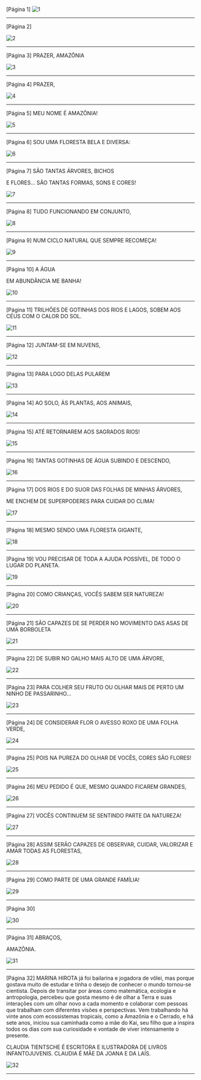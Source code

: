 [Página 1]
![1](./img/page_0001.jpg)

---

[Página 2]

![2](./img/page_2-01.jpg)

---

[Página 3]
PRAZER,
AMAZÔNIA

![3](./img/page_0003.jpg)

---

[Página 4]
PRAZER,


![4](./img/page_0004.jpg)

---

[Página 5]
MEU NOME É AMAZÔNIA!



![5](./img/page_0005.jpg)

---

[Página 6]
SOU UMA FLORESTA
BELA E DIVERSA:


![6](./img/page_0006.jpg)

---

[Página 7]
SÃO TANTAS
ÁRVORES, BICHOS

E FLORES…
SÃO TANTAS FORMAS, SONS E CORES!


![7](./img/page_0007.jpg)

---

[Página 8]
TUDO FUNCIONANDO EM CONJUNTO,


![8](./img/page_0008.jpg)

---

[Página 9]
NUM CICLO NATURAL QUE SEMPRE RECOMEÇA!


![9](./img/page_9-01.jpg)

---

[Página 10]
A ÁGUA

EM ABUNDÂNCIA ME BANHA!


![10](./img/page_0010.jpg)

---

[Página 11]
TRILHÕES DE GOTINHAS DOS RIOS
E LAGOS, SOBEM AOS CÉUS COM
O CALOR DO SOL.


![11](./img/page_0011.jpg)

---

[Página 12]
JUNTAM-SE EM NUVENS,


![12](./img/page_0012.jpg)

---

[Página 13]
PARA LOGO DELAS PULAREM


![13](./img/page_0013.jpg)

---

[Página 14]
AO SOLO,
	ÀS PLANTAS,
		AOS ANIMAIS,


![14](./img/page_0014.jpg)

---

[Página 15]
ATÉ RETORNAREM AOS SAGRADOS RIOS!


![15](./img/page_0015.jpg)

---

[Página 16]
TANTAS GOTINHAS
DE ÁGUA SUBINDO
E DESCENDO,


![16](./img/page_0016.jpg)

---

[Página 17]
DOS RIOS E DO SUOR DAS FOLHAS
DE MINHAS ÁRVORES,

ME ENCHEM DE SUPERPODERES PARA
CUIDAR DO CLIMA!


![17](./img/page_0017.jpg)

---

[Página 18]
MESMO SENDO UMA FLORESTA GIGANTE,


![18](./img/page_0018.jpg)

---

[Página 19]
VOU PRECISAR DE TODA A AJUDA
POSSÍVEL, DE TODO O LUGAR
DO PLANETA.


![19](./img/page_0019.jpg)

---

[Página 20]
COMO CRIANÇAS, VOCÊS SABEM SER NATUREZA!


![20](./img/page_0020.jpg)

---

[Página 21]
SÃO CAPAZES DE SE PERDER
NO MOVIMENTO DAS ASAS DE UMA BORBOLETA


![21](./img/page_0021.jpg)

---

[Página 22]
DE SUBIR NO GALHO MAIS ALTO
DE UMA ÁRVORE,


![22](./img/page_0022.jpg)

---

[Página 23]
PARA COLHER SEU FRUTO
OU OLHAR MAIS DE PERTO
UM NINHO DE PASSARINHO...


![23](./img/page_0023.jpg)

---

[Página 24]
DE CONSIDERAR FLOR O AVESSO ROXO
DE UMA FOLHA VERDE,


![24](./img/page_24-01.jpg)

---

[Página 25]
POIS NA PUREZA DO OLHAR
DE VOCÊS, CORES SÃO FLORES!


![25](./img/page_25-01.jpg)

---

[Página 26]
MEU PEDIDO É QUE,
MESMO QUANDO FICAREM GRANDES,


![26](./img/page_26-01.jpg)

---

[Página 27]
VOCÊS CONTINUEM SE SENTINDO
PARTE DA NATUREZA!


![27](./img/page_27-01.jpg)

---

[Página 28]
ASSIM SERÃO CAPAZES
DE OBSERVAR, CUIDAR, VALORIZAR
E AMAR TODAS AS FLORESTAS,


![28](./img/page_28-01.jpg)

---

[Página 29]
COMO PARTE
DE UMA GRANDE FAMÍLIA!


![29](./img/page_29-01.jpg)

---

[Página 30]

![30](./img/page_30-01.jpg)

---

[Página 31]
ABRAÇOS,

AMAZÔNIA.


![31](./img/page_31-01.jpg)

---

[Página 32]
MARINA HIROTA
já foi bailarina e jogadora de
vôlei, mas porque gostava
muito de estudar e tinha o
desejo de conhecer o mundo
tornou-se cientista. Depois
de transitar por áreas como
matemática, ecologia e
antropologia, percebeu que
gosta mesmo é de olhar a Terra
e suas interações com um
olhar novo a cada momento
e colaborar com pessoas que
trabalham com diferentes
visões e perspectivas. Vem
trabalhando há vinte anos com
ecossistemas tropicais, como a
Amazônia e o Cerrado, e há sete
anos, iniciou sua caminhada
como a mãe do Kai, seu filho
que a inspira todos os dias com
sua curiosidade e vontade de
viver intensamente o presente.

CLAUDIA TIENTSCHE
É ESCRITORA E ILUSTRADORA
DE LIVROS INFANTOJUVENIS.
CLAUDIA É MÃE DA JOANA E
DA LAÍS.

![32](./img/page_32-01.jpg)

---

